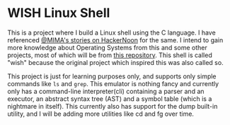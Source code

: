 # WISH Linux Shell

This is a project where I build a Linux shell using the C language. I have referenced [@MIMA's stories on HackerNoon](https://hackernoon.com/u/MIMA) for the same. I intend to gain more knowledge about Operating Systems from this and some other projects, most of which will be from [this repository](https://github.com/remzi-arpacidusseau/ostep-projects). This shell is called "wish" because the original project which inspired this was also called so.

This project is just for learning purposes only, and supports only simple commands like `ls` and `grep`. This emulator is nothing fancy and currently only has a command-line interpreter(cli) containing a parser and an executor, an abstract syntax tree (AST) and a symbol table (which is a nightmare in itself). This currently also has support for the dump built-in utility, and I will be adding more utilities like cd and fg over time.
